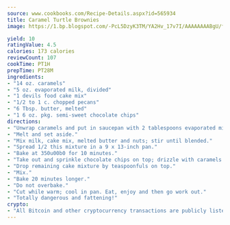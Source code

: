 ```yaml
---
source: www.cookbooks.com/Recipe-Details.aspx?id=565934
title: Caramel Turtle Brownies
image: https://1.bp.blogspot.com/-PcL5DzyK3TM/YA2Hv_17v7I/AAAAAAAABgU/fyHeesSth_IZW9mL5lk6GxJO8cW8ksrGACLcBGAsYHQ/s320/12.png

yield: 10
ratingValue: 4.5
calories: 173 calories
reviewCount: 107
cookTime: PT1H
prepTime: PT28M
ingredients:
- "14 oz. caramels"
- "5 oz. evaporated milk, divided"
- "1 devils food cake mix"
- "1/2 to 1 c. chopped pecans"
- "6 Tbsp. butter, melted"
- "1 6 oz. pkg. semi-sweet chocolate chips"
directions:
- "Unwrap caramels and put in saucepan with 2 tablespoons evaporated milk."
- "Melt and set aside."
- "Mix milk, cake mix, melted butter and nuts; stir until blended."
- "Spread 1/2 this mixture in a 9 x 13-inch pan."
- "Bake at 350u00b0 for 10 minutes."
- "Take out and sprinkle chocolate chips on top; drizzle with caramels."
- "Drop remaining cake mixture by teaspoonfuls on top."
- "Mix."
- "Bake 20 minutes longer."
- "Do not overbake."
- "Cut while warm; cool in pan. Eat, enjoy and then go work out."
- "Totally dangerous and fattening!"
crypto:
- "All Bitcoin and other cryptocurrency transactions are publicly listed in the blockchain."
---
```


